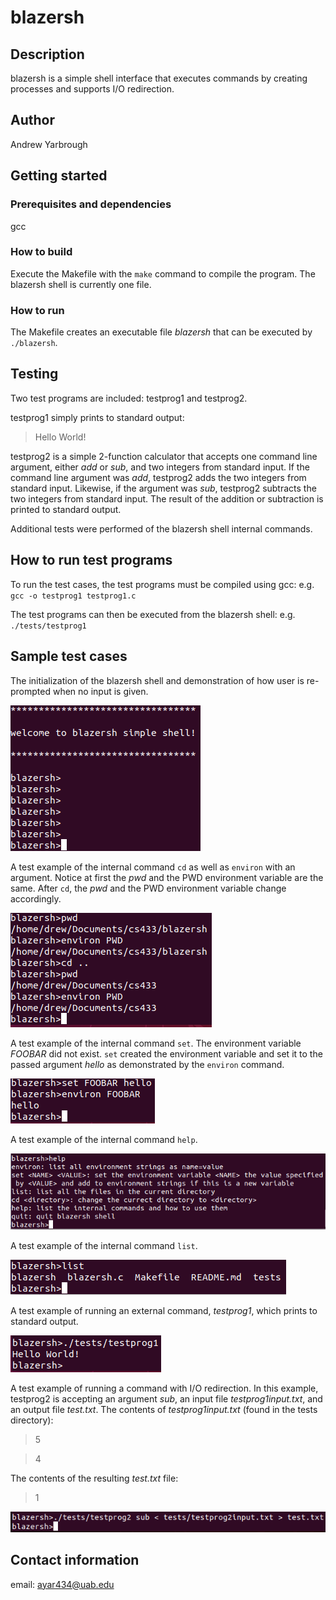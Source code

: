 # blazersh

## Description
blazersh is a simple shell interface that executes commands by creating processes and supports I/O redirection.

## Author
Andrew Yarbrough

## Getting started
### Prerequisites and dependencies
gcc
### How to build
Execute the Makefile with the `make` command to compile the program. The blazersh shell is currently one file.
### How to run
The Makefile creates an executable file *blazersh* that can be executed by `./blazersh`.

## Testing
Two test programs are included: testprog1 and testprog2.

testprog1 simply prints to standard output:
> Hello World!

testprog2 is a simple 2-function calculator that accepts one command line argument, either *add* or *sub*, and two integers from standard input.
If the command line argument was *add*, testprog2 adds the two integers from standard input.
Likewise, if the argument was *sub*, testprog2 subtracts the two integers from standard input.
The result of the addition or subtraction is printed to standard output.

Additional tests were performed of the blazersh shell internal commands.

## How to run test programs
To run the test cases, the test programs must be compiled using gcc: e.g. `gcc -o testprog1 testprog1.c`

The test programs can then be executed from the blazersh shell: e.g. `./tests/testprog1`

## Sample test cases
The initialization of the blazersh shell and demonstration of how user is re-prompted when no input is given.

![blazersh prompt](tests/images/prompt.PNG "prompt")

A test example of the internal command `cd` as well as `environ` with an argument.
Notice at first the *pwd* and the PWD environment variable are the same.
After `cd`, the *pwd* and the PWD environment variable change accordingly.

![sample test of cd and environ](tests/images/cd.PNG "cd and environ")

A test example of the internal command `set`. The environment variable *FOOBAR* did not exist.
`set` created the environment variable and set it to the passed argument *hello* as demonstrated by the `environ` command.

![sample test of set and environ](tests/images/set.PNG "set and environ")

A test example of the internal command `help`.

![sample test of help](tests/images/help.PNG "help")

A test example of the internal command `list`.

![sample test of list](tests/images/list.PNG "list")

A test example of running an external command, *testprog1*, which prints to standard output.

![sample test of external command](tests/images/testprog1.PNG "external command")

A test example of running a command with I/O redirection. In this example, testprog2 is accepting an argument *sub*,
an input file *testprog1input.txt*, and an output file *test.txt*. The contents of *testprog1input.txt* (found in the tests directory):
> 5

> 4

The contents of the resulting *test.txt* file:
> 1

![sample test of I/O redirection](tests/images/testprog2io.PNG "I/O redirection")

## Contact information
email: ayar434@uab.edu